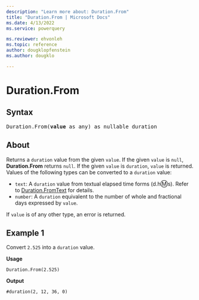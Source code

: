 ```yaml
---
description: "Learn more about: Duration.From"
title: "Duration.From | Microsoft Docs"
ms.date: 4/13/2022
ms.service: powerquery

ms.reviewer: ehvonleh
ms.topic: reference
author: dougklopfenstein
ms.author: dougklo

---
```

# Duration.From

## Syntax

<pre>
Duration.From(<b>value</b> as any) as nullable duration
</pre>
  
## About

Returns a `duration` value from the given `value`. If the given `value` is `null`, **Duration.From** returns `null`. If the given `value` is `duration`, `value` is returned. Values of the following types can be converted to a `duration` value:

* `text`: A `duration` value from textual elapsed time forms (d.h:m:s). Refer to [Duration.FromText](duration-fromtext.md) for details.
* `number`: A `duration` equivalent to the number of whole and fractional days expressed by `value`.

If `value` is of any other type, an error is returned.

## Example 1

Convert `2.525` into a `duration` value.

**Usage**

```powerquery-m
Duration.From(2.525)
```

**Output**

`#duration(2, 12, 36, 0)`
